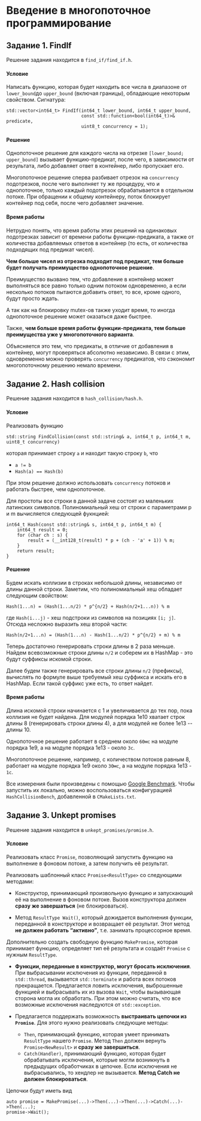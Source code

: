 # Введение в многопоточное программирование

## Задание 1. FindIf

Решение задания находится в ```find_if/find_if.h```.

#### Условие
Написать функцию, которая будет находить все числа в диапазоне
от ```lower_bound```до ```upper_bound``` (включая границы),
обладающие некоторым свойством. Сигнатура:
```
std::vector<int64_t> FindIf(int64_t lower_bound, int64_t upper_bound,
                            const std::function<bool(int64_t)>& predicate,
                            uint8_t concurrency = 1);
```

#### Решение
Однопоточное решение для каждого числа на отрезке ```[lower_bound; upper_bound]```
вызывает функцию-предикат, после чего, в зависимости от результата,
либо добавляет ответ в контейнер, либо пропускает его.

Многопоточное решение сперва разбивает отрезок на ```concurrency``` подотрезков, 
после чего выполняет ту же процедуру, что и однопоточное, только каждый
подотрезок обрабатывается в отдельном потоке. При обращении к общему контейнеру,
поток блокирует контейнер под себя, после чего добавляет значение.

#### Время работы
Нетрудно понять, что время работы этих решений на одинаковых подотрезках зависит от
времени работы функции-предиката, а также от количества добавляемых ответов в контейнер
(то есть, от количества подходящих под предикат чисел).

**Чем больше чисел из отрезка подходит под предикат, тем больше будет получать
преимущество однопоточное решение**.

Преимущество вызвано тем, что добавление в контейнер может выполняться все равно
только одним потоком одновременно, а если несколько потоков пытаются добавить ответ, то
все, кроме одного, будут просто ждать.

А так как на блокировку mutex-ов также уходит время, то иногда однопоточное решение
может оказаться даже быстрее.

Также, **чем больше время работы функции-предиката, тем больше преимущества уже у
многопоточного варианта**.

Объясняется это тем, что предикаты, в отличие от добавления в контейнер, могут
проверяться абсолютно независимо. В связи с этим, одновременно можно проверять
```concurrency``` предикатов, что сэкономит многопоточному решению немало времени.

## Задание 2. Hash collision

Решение задания находится в ```hash_collision/hash.h```.

#### Условие
Реализовать функцию
```
std::string FindCollision(const std::string& a, int64_t p, int64_t m, uint8_t concurrency)
```
которая принимает строку ```a``` и находит такую строку ```b```, что
* ```a != b```
* ```Hash(a) == Hash(b)```

При этом решение должно использовать ```concurrency``` потоков и работать быстрее,
чем однопоточное.

Для простоты все строки в данной задаче состоят из маленьких латинских символов.
Полиномиальный хеш от строки с параметрами p и m вычисляется следующей фукнцией:
```
int64_t Hash(const std::string& s, int64_t p, int64_t m) {
    int64_t result = 0;
    for (char ch : s) {
        result = (__int128_t(result) * p + (ch - 'a' + 1)) % m;
    }
    return result;
}
```

#### Решение

Будем искать коллизии в строках небольшой длины, независимо от длины данной строки.
Заметим, что полиномиальный хеш обладает следующим свойством:
```
Hash(1...n) = (Hash(1...n/2) * p^{n/2} + Hash(n/2+1...n)) % m
```
где ```Hash(i...j)``` - хеш подстроки из символов на позициях ```[i; j]```.
Отсюда несложно выразить хеш второй части:
```
Hash(n/2+1...n) = (Hash(1...n) - Hash(1...n/2) * p^{n/2} + m) % m
```

Теперь достаточно генерировать строки длины в 2 раза меньше. Найдем всевозможные
строки длины ```n/2``` и соберем их в HashMap - это будут суффиксы искомой строки.

Далее будем также генерировать все строки длины ```n/2``` (префиксы), вычислять
по формуле выше требуемый хеш суффикса и искать его в HashMap. Если такой суффикс
уже есть, то ответ найдет. 

#### Время работы

Длина искомой строки начинается с 1 и увеличивается до тех пор, пока коллизия
не будет найдена. Для модулей порядка 1е10 хватает строк длины 8 (генерировать
строки длины 4), а для модулей не более 1е13 -- длины 10.

Однопоточное решение работает в среднем около ```60мс``` на модуле порядка 1е9,
а на модуле порядка 1е13 - около ```3с```.

Многопоточное решение, например, с количеством потоков равным 8, работает на
модуле порядка 1е9 около ```30мс```, а на модуле порядка 1е13 - ```1с```.

Все измерения были произведены с помощью
<a href="https://github.com/google/benchmark">Google Benchmark</a>.
Чтобы запустить их локально, можно воспользоваться конфигурацией
```HashCollisionBench```, добавленной в ```CMakeLists.txt```.

## Задание 3. Unkept promises

Решение задания находится в ```unkept_promises/promise.h```.

#### Условие
Реализовать класс ```Promise```, позволяющий запустить функцию на выполнение
в фоновом потоке, а затем получить её результат.

Реализовать шаблонный класс ```Promise<ResultType>``` со следующими методами:

* Конструктор, принимающий произвольную функцию и запускающий её на выполнение
в фоновом потоке. Вызов конструктора должен **сразу же завершаться**
(не блокироваться).

* Метод ```ResultType Wait()```, который дожидается выполнения функции, переданной
в конструкторе и возвращает её результат. 
Этот метод **не должен работать “активно”**, т.е. занимать процессорное время.

Дополнительно создать свободную функцию ```MakePromise```,
которая принимает функцию, определяет тип её результата и
создаёт ```Promise``` с нужным ```ResultType```.

* **Функции, переданные в конструктор, могут бросать исключения**.
При выбрасывании исключения из функции, переданной в ```std::thread```,
вызывается ```std::terminate``` и работа всех потоков прекращается.
Предлагается ловить исключения, выброшенные функцией и выбрасывать их из вызова
```Wait```, чтобы вызывающая сторона могла их обработать. При этом можно считать,
что все возможные исключения наследуются от ```std::exception```.

* Предлагается поддержать возможность **выстраивать цепочки из ```Promise```**.
Для этого нужно реализовать следующие методы:
    * ```Then```, принимающий функцию, которая умеет принимать ```ResultType```
    нашего ```Promise```. Метод ```Then``` должен вернуть ```Promise<NewResult>```
    и **сразу же завершиться**.
    * ```Catch(Handler)```, принимающий функцию, которая будет обрабатывать
    исключения, которые могли возникнуть в предыдущих обработчиках в цепочке.
    Если исключения не выбрасывались, то хендлер не вызывается.
    **Метод Catch не должен блокироваться**.

Цепочки будут иметь вид
```
auto promise = MakePromise(...)->Then(...)->Then(...)->Catch(...)->Then(...);
promise->Wait();
```
